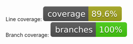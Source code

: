 <!-- README.md -->
Line coverage: ![Line coverage](https://github.com/momotofff/FuckingTesting/blob/main/.github/badges/jacoco.svg "Line coverage")\
Branch coverage: ![Branch coverage](https://github.com/momotofff/FuckingTesting/blob/main/.github/badges/branches.svg "Branch coverage")
